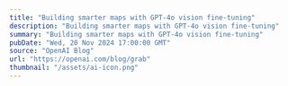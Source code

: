 ```yaml
---
title: "Building smarter maps with GPT-4o vision fine-tuning"
description: "Building smarter maps with GPT-4o vision fine-tuning"
summary: "Building smarter maps with GPT-4o vision fine-tuning"
pubDate: "Wed, 20 Nov 2024 17:00:00 GMT"
source: "OpenAI Blog"
url: "https://openai.com/blog/grab"
thumbnail: "/assets/ai-icon.png"
---
```



